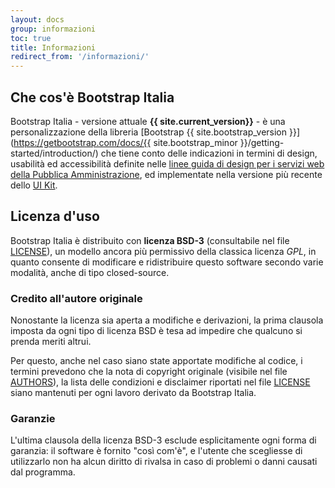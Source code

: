 ```yaml
---
layout: docs
group: informazioni
toc: true
title: Informazioni
redirect_from: '/informazioni/'
---
```


## Che cos'è Bootstrap Italia

Bootstrap Italia - versione attuale **{{ site.current_version}}** - è una personalizzazione della libreria [Bootstrap {{ site.bootstrap_version }}](https://getbootstrap.com/docs/{{ site.bootstrap_minor }}/getting-started/introduction/) che tiene conto delle indicazioni in termini di design, usabilità ed accessibilità definite nelle [linee guida di design per i servizi web della Pubblica Amministrazione](https://docs.italia.it/italia/designers-italia/design-linee-guida-docs/), ed implementate nella versione più recente dello [UI Kit](https://github.com/italia/design-ui-kit).

## Licenza d'uso

Bootstrap Italia è distribuito con **licenza BSD-3** (consultabile nel file [LICENSE](https://github.com/italia/bootstrap-italia/blob/master/LICENSE)), un modello ancora più permissivo della classica licenza _GPL_, in quanto consente di modificare e ridistribuire questo software secondo varie modalità, anche di tipo closed-source.

### Credito all'autore originale

Nonostante la licenza sia aperta a modifiche e derivazioni, la prima clausola imposta da ogni tipo di licenza BSD è tesa ad impedire che qualcuno si prenda meriti altrui.

Per questo, anche nel caso siano state apportate modifiche al codice, i termini prevedono che la nota di copyright originale (visibile nel file [AUTHORS](https://github.com/italia/bootstrap-italia/blob/master/AUTHORS)), la lista delle condizioni e disclaimer riportati nel file [LICENSE](https://github.com/italia/bootstrap-italia/blob/master/LICENSE) siano mantenuti per ogni lavoro derivato da Bootstrap Italia.

### Garanzie

L'ultima clausola della licenza BSD-3 esclude esplicitamente ogni forma di garanzia: il software è fornito "così com'è", e l'utente che scegliesse di utilizzarlo non ha alcun diritto di rivalsa in caso di problemi o danni causati dal programma.
